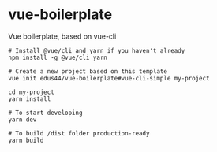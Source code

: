 # vue-boilerplate

Vue boilerplate, based on vue-cli

```
# Install @vue/cli and yarn if you haven't already
npm install -g @vue/cli yarn

# Create a new project based on this template
vue init edus44/vue-boilerplate#vue-cli-simple my-project

cd my-project
yarn install

# To start developing
yarn dev

# To build /dist folder production-ready
yarn build
```

